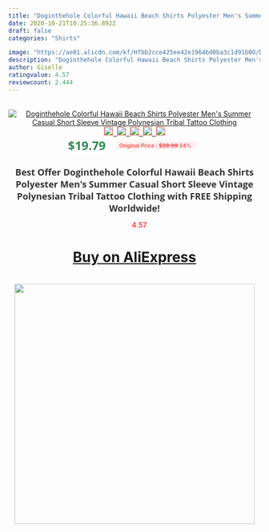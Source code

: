 ```yaml
---
title: "Doginthehole Colorful Hawaii Beach Shirts Polyester Men's Summer Casual Short Sleeve Vintage Polynesian Tribal Tattoo Clothing"
date: 2020-10-21T10:25:36.892Z
draft: false
categories: "Shirts"

image: "https://ae01.alicdn.com/kf/Hfbb2cce425ee42e1964bd0ba3c1d91b0O/Doginthehole-Colorful-Hawaii-Beach-Shirts-Polyester-Men-s-Summer-Casual-Short-Sleeve-Vintage-Polynesian-Tribal-Tattoo.jpg"
description: "Doginthehole Colorful Hawaii Beach Shirts Polyester Men's Summer Casual Short Sleeve Vintage Polynesian Tribal Tattoo Clothing"
author: Giselle
ratingvalue: 4.57
reviewcount: 2.444
---
```

<br>
<div style="text-align: center;">
<a href="https://s.click.aliexpress.com/e/_AfYX4h" target="_blank" rel="nofollow noopener noreferrer"><img alt="Doginthehole Colorful Hawaii Beach Shirts Polyester Men's Summer Casual Short Sleeve Vintage Polynesian Tribal Tattoo Clothing" class="magnifier-image" src="https://ae01.alicdn.com/kf/Hfbb2cce425ee42e1964bd0ba3c1d91b0O/Doginthehole-Colorful-Hawaii-Beach-Shirts-Polyester-Men-s-Summer-Casual-Short-Sleeve-Vintage-Polynesian-Tribal-Tattoo.jpg_640x640.jpg">
<br>
<img style="border:1px solid salmon" src="https://ae01.alicdn.com/kf/Hfbb2cce425ee42e1964bd0ba3c1d91b0O/Doginthehole-Colorful-Hawaii-Beach-Shirts-Polyester-Men-s-Summer-Casual-Short-Sleeve-Vintage-Polynesian-Tribal-Tattoo.jpg_120x120.jpg">&nbsp;&nbsp;<img style="border:1px solid salmon" src="https://ae01.alicdn.com/kf/Hc38e6584b59d4c73abc9f78f91aaaec66/Doginthehole-Colorful-Hawaii-Beach-Shirts-Polyester-Men-s-Summer-Casual-Short-Sleeve-Vintage-Polynesian-Tribal-Tattoo.png_120x120.jpg">&nbsp;&nbsp;<img style="border:1px solid salmon" src="https://ae01.alicdn.com/kf/H587b63b77ff04740991d19f77211f5afg/Doginthehole-Colorful-Hawaii-Beach-Shirts-Polyester-Men-s-Summer-Casual-Short-Sleeve-Vintage-Polynesian-Tribal-Tattoo.jpg_120x120.jpg">&nbsp;&nbsp;<img style="border:1px solid salmon" src="https://ae01.alicdn.com/kf/Hf189b4bf47e0425b8073c7139ace282bv/Doginthehole-Colorful-Hawaii-Beach-Shirts-Polyester-Men-s-Summer-Casual-Short-Sleeve-Vintage-Polynesian-Tribal-Tattoo.jpg_120x120.jpg">&nbsp;&nbsp;<img style="border:1px solid salmon" src="https://ae01.alicdn.com/kf/H5a7af24c481f48fcaafec87d1add1378d/Doginthehole-Colorful-Hawaii-Beach-Shirts-Polyester-Men-s-Summer-Casual-Short-Sleeve-Vintage-Polynesian-Tribal-Tattoo.jpg_120x120.jpg"></a></div><br0>
<div style="text-align: center;"><span style="background-color: white; border: 0px; box-sizing: border-box; color: seagreen; display: inline-block; font-family: &quot;open sans&quot; , &quot;arial&quot; , &quot;helvetica&quot; , sans-serif , &quot;heiti&quot;; font-size: 24px; font-stretch: inherit; font-weight: 700; line-height: inherit; margin: 0px 10px 0px 0px; padding: 0px; vertical-align: middle;">$19.79 </span>
<span style="background: rgb(255 , 241 , 241); border-radius: 3px; border: 0px; box-sizing: border-box; color: #ff4747; display: inline-block; font-family: inherit; font-size: 12px; font-stretch: inherit; font-style: inherit; font-variant: inherit; font-weight: 600; line-height: inherit; margin: 0px; padding: 2px 5px; transform: scale(0.9); vertical-align: middle;">Original Price : <b style="text-decoration: line-through;">$29.99 </b> 34%&nbsp;&nbsp;</span></div>
<h1 style="color: #333333; display: inline-block; font-family: &quot;open sans&quot; , &quot;arial&quot; , &quot;helvetica&quot; , sans-serif , &quot;heiti&quot;; font-size: 18px; font-stretch: inherit; font-weight: 700; text-align: center;">Best Offer Doginthehole Colorful Hawaii Beach Shirts Polyester Men's Summer Casual Short Sleeve Vintage Polynesian Tribal Tattoo Clothing with FREE Shipping Worldwide!</h1>
<div style="color: #ff4747; text-align: center;">
<img src="https://4.bp.blogspot.com/-M0ZcTcb-5uY/XleCXlxnR4I/AAAAAAAAAEc/OrjgMkXV1oMQFaCRZj5HQwOCBcu3w1FegCPcBGAYYCw/s1600/star.png" style="height: 15px;">&nbsp;<b>4.57</b></div>
<div class="button_cont" align="center"><a class="buynow_a" href="https://s.click.aliexpress.com/e/_AfYX4h" target="_blank" rel="nofollow noopener noreferrer"><H1>Buy on AliExpress</H1></a></div><br>
<div class="separator" style="clear: both; text-align: center;">
<img src="https://lh3.googleusercontent.com/-pTy5HemUv9M/XlePHvY0dAI/AAAAAAAAAE4/0nX5iRUoIWY8eMW9Dpxeirr157OZliDIgCLcBGAsYHQ/s1600/badge.gif" width="480">
</div>
